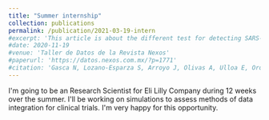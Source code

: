 ```yaml
---
title: "Summer internship"
collection: publications
permalink: /publication/2021-03-19-intern
#excerpt: 'This article is about the different test for detecting SARS-COV-2 that were available at the time in Mexico. Which ones to take and how to interpret the results. It was a work from "Mexicano en Estadística y Salud"'
#date: 2020-11-19
#venue: 'Taller de Datos de la Revista Nexos'
#paperurl: 'https://datos.nexos.com.mx/?p=1771'
#citation: 'Gasca N, Lozano-Esparza S, Arroyo J, Olivas A, Ulloa E, Orozco-del-Pino P. (2020). &quot;Pruebas para detectar covid-19, ¿qué son, cuándo hacerlas y cómo interpretarlas?.&quot; <i>Taller de Datos de la Revista Nexos</i>.'
---
```

I'm going to be an Research Scientist for Eli Lilly Company during 12 weeks over the summer. 
I'll be working on simulations to assess methods of data integration for clinical trials. 
I'm very happy for this opportunity.
